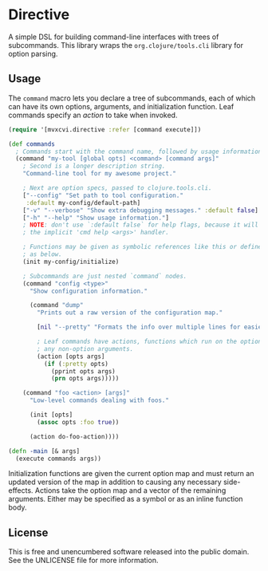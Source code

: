 Directive
=========

A simple DSL for building command-line interfaces with trees of subcommands.
This library wraps the `org.clojure/tools.cli` library for option parsing.

## Usage

The `command` macro lets you declare a tree of subcommands, each of which can
have its own options, arguments, and initialization function. Leaf commands
specify an _action_ to take when invoked.

```clojure
(require '[mvxcvi.directive :refer [command execute]])

(def commands
  ; Commands start with the command name, followed by usage information.
  (command "my-tool [global opts] <command> [command args]"
    ; Second is a longer description string.
    "Command-line tool for my awesome project."

    ; Next are option specs, passed to clojure.tools.cli.
    ["--config" "Set path to tool configuration."
     :default my-config/default-path]
    ["-v" "--verbose" "Show extra debugging messages." :default false]
    ["-h" "--help" "Show usage information."]
    ; NOTE: don't use `:default false` for help flags, because it will break
    ; the implicit 'cmd help <args>' handler.

    ; Functions may be given as symbolic references like this or defined inline
    ; as below.
    (init my-config/initialize)

    ; Subcommands are just nested `command` nodes.
    (command "config <type>"
      "Show configuration information."

      (command "dump"
        "Prints out a raw version of the configuration map."

        [nil "--pretty" "Formats the info over multiple lines for easier viewing."]

        ; Leaf commands have actions, functions which run on the option map and
        ; any non-option arguments.
        (action [opts args]
          (if (:pretty opts)
            (pprint opts args)
            (prn opts args)))))

    (command "foo <action> [args]"
      "Low-level commands dealing with foos."

      (init [opts]
        (assoc opts :foo true))

      (action do-foo-action))))

(defn -main [& args]
  (execute commands args))
```

Initialization functions are given the current option map and must return an
updated version of the map in addition to causing any necessary side-effects.
Actions take the option map and a vector of the remaining arguments. Either may
be specified as a symbol or as an inline function body.

## License

This is free and unencumbered software released into the public domain.
See the UNLICENSE file for more information.
